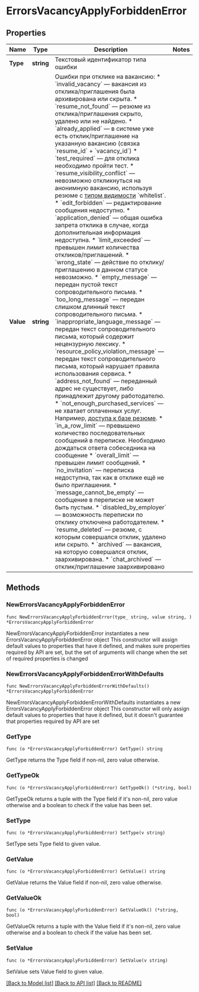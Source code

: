 # ErrorsVacancyApplyForbiddenError

## Properties

Name | Type | Description | Notes
------------ | ------------- | ------------- | -------------
**Type** | **string** | Текстовый идентификатор типа ошибки | 
**Value** | **string** | Ошибки при отклике на вакансию:   * &#x60;invalid_vacancy&#x60; — вакансия из отклика/приглашения была архивирована или скрыта.   * &#x60;resume_not_found&#x60; — резюме из отклика/приглашения скрыто, удалено или не найдено.   * &#x60;already_applied&#x60; — в системе уже есть отклик/приглашение на указанную вакансию (связка &#x60;resume_id&#x60; + &#x60;vacancy_id&#x60;)   * &#x60;test_required&#x60; — для отклика необходимо пройти тест.   * &#x60;resume_visibility_conflict&#x60; — невозможно откликнуться на анонимную вакансию, используя резюме с [типом видимости](#tag/Rezyume.-Spiski-vidimosti/operation/get-resume-access-types) &#x60;whitelist&#x60;.   * &#x60;edit_forbidden&#x60; — редактирование сообщения недоступно.   * &#x60;application_denied&#x60; — общая ошибка запрета отклика в случае, когда дополнительная информация недоступна.   * &#x60;limit_exceeded&#x60; — превышен лимит количества откликов/приглашений.   * &#x60;wrong_state&#x60; — действие по отклику/приглашению в данном статусе невозможно.   * &#x60;empty_message&#x60; — передан пустой текст сопроводительного письма.   * &#x60;too_long_message&#x60; — передан слишком длинный текст сопроводительного письма.   * &#x60;inappropriate_language_message&#x60; — передан текст сопроводительного письма, который содержит нецензурную лексику.   * &#x60;resource_policy_violation_message&#x60; — передан текст сопроводительного письма, который нарушает правила использования сервиса.     * &#x60;address_not_found&#x60; — переданный адрес не существует, либо принадлежит другому работодателю.   * &#x60;not_enough_purchased_services&#x60; — не хватает оплаченных услуг. Например, [доступа к базе резюме](https://hh.ru/price#dbaccess).   * &#x60;in_a_row_limit&#x60; — превышено количество последовательных сообщений в переписке. Необходимо дождаться ответа собеседника на сообщение   * &#x60;overall_limit&#x60; — превышен лимит сообщений.   * &#x60;no_invitation&#x60; — переписка недоступна, так как в отклике ещё не было приглашения.   * &#x60;message_cannot_be_empty&#x60; — сообщение в переписке не может быть пустым.   * &#x60;disabled_by_employer&#x60; — возможность переписки по отклику отключена работодателем.   * &#x60;resume_deleted&#x60; — резюме, с которым совершался отклик, удалено или скрыто.   * &#x60;archived&#x60; — вакансия, на которую совершался отклик, заархивирована.   * &#x60;chat_archived&#x60; — отклик/приглашение заархивировано  | 

## Methods

### NewErrorsVacancyApplyForbiddenError

`func NewErrorsVacancyApplyForbiddenError(type_ string, value string, ) *ErrorsVacancyApplyForbiddenError`

NewErrorsVacancyApplyForbiddenError instantiates a new ErrorsVacancyApplyForbiddenError object
This constructor will assign default values to properties that have it defined,
and makes sure properties required by API are set, but the set of arguments
will change when the set of required properties is changed

### NewErrorsVacancyApplyForbiddenErrorWithDefaults

`func NewErrorsVacancyApplyForbiddenErrorWithDefaults() *ErrorsVacancyApplyForbiddenError`

NewErrorsVacancyApplyForbiddenErrorWithDefaults instantiates a new ErrorsVacancyApplyForbiddenError object
This constructor will only assign default values to properties that have it defined,
but it doesn't guarantee that properties required by API are set

### GetType

`func (o *ErrorsVacancyApplyForbiddenError) GetType() string`

GetType returns the Type field if non-nil, zero value otherwise.

### GetTypeOk

`func (o *ErrorsVacancyApplyForbiddenError) GetTypeOk() (*string, bool)`

GetTypeOk returns a tuple with the Type field if it's non-nil, zero value otherwise
and a boolean to check if the value has been set.

### SetType

`func (o *ErrorsVacancyApplyForbiddenError) SetType(v string)`

SetType sets Type field to given value.


### GetValue

`func (o *ErrorsVacancyApplyForbiddenError) GetValue() string`

GetValue returns the Value field if non-nil, zero value otherwise.

### GetValueOk

`func (o *ErrorsVacancyApplyForbiddenError) GetValueOk() (*string, bool)`

GetValueOk returns a tuple with the Value field if it's non-nil, zero value otherwise
and a boolean to check if the value has been set.

### SetValue

`func (o *ErrorsVacancyApplyForbiddenError) SetValue(v string)`

SetValue sets Value field to given value.



[[Back to Model list]](../README.md#documentation-for-models) [[Back to API list]](../README.md#documentation-for-api-endpoints) [[Back to README]](../README.md)


